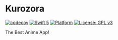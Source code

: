 # Kurozora

[![codecov](https://codecov.io/gh/kiritokatklian/kurozora-app/branch/master/graph/badge.svg?style=flat&token=tQ2FHqhLUr)](https://codecov.io/gh/kiritokatklian/kurozora-app)
[![Swift 5](https://img.shields.io/badge/Swift-5-orange.svg?style=flat)](https://swift.org)
[![Platform](https://img.shields.io/badge/Platform-iOS-lightgrey.svg?style=flat)](https://www.apple.com/ios)
[![License: GPL v3](https://img.shields.io/badge/License-GPLv3-blue.svg?style=flat)](https://www.gnu.org/licenses/gpl-3.0)

The Best Anime App!

